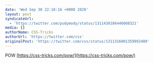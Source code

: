 ```yaml
---
date: 'Wed Sep 30 22:18:16 +0000 2020'
layout: post
syndicateUrl:
  - 'https://twitter.com/pudymody/status/1311430186446008321'
media: []
authorName: CSS-Tricks
authorUrl: 'https://twitter.com/css'
originalPost: 'https://twitter.com/css/status/1311316001359892480'
---
```

POW [https://css-tricks.com/pow/](https://css-tricks.com/pow/)
